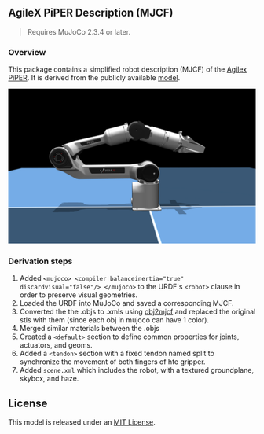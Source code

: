 ## AgileX PiPER Description (MJCF)

> Requires MuJoCo 2.3.4 or later.

### Overview

This package contains a simplified robot description (MJCF) of the [Agilex PiPER](https://global.agilex.ai/products/piper). It is derived from the publicly available [model](https://github.com/agilexrobotics/Piper_ros/tree/ros-noetic-no-aloha/src/piper_description/urdf).


<p float="left">
  <img src="piper.png" width="600px">
</p>

### Derivation steps

1.  Added `<mujoco> <compiler balanceinertia="true" discardvisual="false"/> </mujoco>` to the URDF's
   `<robot>` clause in order to preserve visual geometries.
2. Loaded the URDF into MuJoCo and saved a corresponding MJCF.
3. Converted the the .objs to .xmls using [obj2mjcf](https://github.com/kevinzakka/obj2mjcf) and replaced the original stls with them (since each obj in mujoco can have 1 color).
4. Merged similar materials between the .objs
5. Created a `<default>` section to define common properties for joints, actuators, and geoms.
6. Added a `<tendon>` section with a fixed tendon named split to synchronize the movement of both fingers of hte gripper.
7. Added `scene.xml` which includes the robot, with a textured groundplane, skybox, and haze.

## License

This model is released under an [MIT License](LICENSE).
